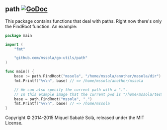 
## path [![GoDoc](https://godoc.org/github.com/mssola/go-utils/path?status.png)](http://godoc.org/github.com/mssola/go-utils/path)

This package contains functions that deal with paths. Right now there's only
the FindRoot function. An example:

~~~ go
package main

import (
	"fmt"

	"github.com/mssola/go-utils/path"
)

func main() {
	base := path.FindRoot("mssola", "/home/mssola/another/mssola/dir")
	fmt.Printf("%v\n", base) // => /home/mssola/another/mssola

	// We can also specify the current path with a ".".
	// In this example image that the current pwd is "/home/mssola/test"
	base = path.FindRoot("mssola", ".")
	fmt.Printf("%v\n", base) // => /home/mssola
}
~~~

Copyright &copy; 2014-2015 Miquel Sabaté Solà, released under the MIT License.
